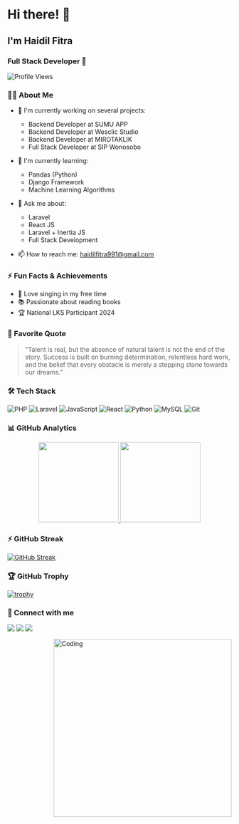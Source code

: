 # Hi there! 👋

## I'm Haidil Fitra
### Full Stack Developer 🚀

![Profile Views](https://komarev.com/ghpvc/?username=HaidilFitra&color=brightgreen)

### 👨‍💻 About Me
- 🔭 I'm currently working on several projects:
  - Backend Developer at SUMU APP
  - Backend Developer at Wesclic Studio
  - Backend Developer at MIROTAKLIK
  - Full Stack Developer at SIP Wonosobo
  
- 🌱 I'm currently learning:
  - Pandas (Python)
  - Django Framework
  - Machine Learning Algorithms
  
- 💬 Ask me about:
  - Laravel
  - React JS
  - Laravel + Inertia JS
  - Full Stack Development
  
- 📫 How to reach me: haidilfitra991@gmail.com

### ⚡ Fun Facts & Achievements
- 🎵 Love singing in my free time
- 📚 Passionate about reading books
- 🏆 National LKS Participant 2024

### 💭 Favorite Quote
> "Talent is real, but the absence of natural talent is not the end of the story. Success is built on burning determination, relentless hard work, and the belief that every obstacle is merely a stepping stone towards our dreams."

### 🛠 Tech Stack
![PHP](https://img.shields.io/badge/-PHP-05122A?style=flat&logo=php)
![Laravel](https://img.shields.io/badge/-Laravel-05122A?style=flat&logo=laravel)
![JavaScript](https://img.shields.io/badge/-JavaScript-05122A?style=flat&logo=javascript)
![React](https://img.shields.io/badge/-React-05122A?style=flat&logo=react)
![Python](https://img.shields.io/badge/-Python-05122A?style=flat&logo=python)
![MySQL](https://img.shields.io/badge/-MySQL-05122A?style=flat&logo=mysql)
![Git](https://img.shields.io/badge/-Git-05122A?style=flat&logo=git)

### 📊 GitHub Analytics
<p align="center">
<a href="https://github.com/HaidilFitra">
  <img height="180em" src="https://github-readme-stats.vercel.app/api?username=HaidilFitra&show_icons=true&theme=radical"/>
  <img height="180em" src="https://github-readme-stats.vercel.app/api/top-langs/?username=HaidilFitra&layout=compact&theme=radical"/>
</a>
</p>

### ⚡ GitHub Streak
[![GitHub Streak](https://github-readme-streak-stats.herokuapp.com/?user=HaidilFitra&theme=radical)](https://git.io/streak-stats)

### 🏆 GitHub Trophy
[![trophy](https://github-profile-trophy.vercel.app/?username=HaidilFitra&theme=radical&row=1)](https://github.com/ryo-ma/github-profile-trophy)

### 🤝 Connect with me
<p align="left">
<a href="mailto:haidilfitra991@gmail.com"><img src="https://img.shields.io/badge/-Email-D14836?style=flat&logo=Gmail&logoColor=white"/></a>
<a href="https://www.linkedin.com/in/haidil-fitra/"><img src="https://img.shields.io/badge/-LinkedIn-0077B5?style=flat&logo=Linkedin&logoColor=white"/></a>
<a href="https://www.instagram.com/_.haidilfitra"><img src="https://img.shields.io/badge/-Instagram-E4405F?style=flat&logo=Instagram&logoColor=white"/></a>
</p>

<!-- Coding GIF -->
<img align="right" alt="Coding" width="400" src="https://cdn.dribbble.com/users/1162077/screenshots/3848914/programmer.gif"/>
